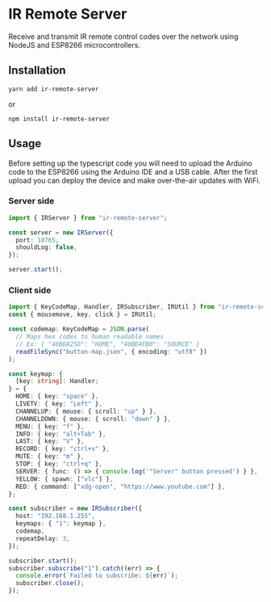 # IR Remote Server

Receive and transmit IR remote control codes over the network using NodeJS and ESP8266
microcontrollers.

## Installation
```
yarn add ir-remote-server
```
or
```
npm install ir-remote-server
```

## Usage
Before setting up the typescript code you will need to upload the Arduino code to the
ESP8266 using the Arduino IDE and a USB cable. After the first upload you can deploy the
device and make over-the-air updates with WiFi.

### Server side
```typescript
import { IRServer } from "ir-remote-server";

const server = new IRServer({
  port: 10765,
  shouldLog: false,
});

server.start();
```

### Client side
```typescript
import { KeyCodeMap, Handler, IRSubscriber, IRUtil } from "ir-remote-server";
const { mousemove, key, click } = IRUtil;

const codemap: KeyCodeMap = JSON.parse(
  // Maps hex codes to human readable names
  // Ex: { "40BDA25D": "HOME", "40BD4FB0": "SOURCE" }
  readFileSync("button-map.json", { encoding: "utf8" })
);

const keymap: {
  [key: string]: Handler;
} = {
  HOME: { key: "space" },
  LIVETV: { key: "Left" },
  CHANNELUP: { mouse: { scroll: "up" } },
  CHANNELDOWN: { mouse: { scroll: "down" } },
  MENU: { key: "f" },
  INFO: { key: "alt+Tab" },
  LAST: { key: "V" },
  RECORD: { key: "ctrl+v" },
  MUTE: { key: "m" },
  STOP: { key: "ctrl+q" },
  SERVER: { func: () => { console.log('"Server" button pressed') } },
  YELLOW: { spawn: ["vlc"] },
  RED: { command: ["xdg-open", "https://www.youtube.com"] },
};

const subscriber = new IRSubscriber({
  host: "192.168.1.255",
  keymaps: { "1": keymap },
  codemap,
  repeatDelay: 3,
});

subscriber.start();
subscriber.subscribe("1").catch((err) => {
  console.error(`Failed to subscribe: ${err}`);
  subscriber.close();
});
```
